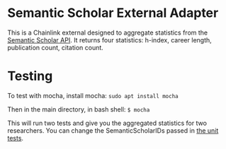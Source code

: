 # Semantic Scholar External Adapter

This is a Chainlink external designed to aggregate statistics from the [Semantic Scholar API](https://www.semanticscholar.org/). It returns four statistics: h-index, career length, publication count, citation count.

# Testing

To test with mocha, install mocha:
`sudo apt install mocha`

Then in the main directory, in bash shell: `$ mocha`

This will run two tests and give you the aggregated statistics for two researchers. You can change the SemanticScholarIDs passed in [the unit tests](/SemanticScholarChainlinkAdapter/test/index_test.js).